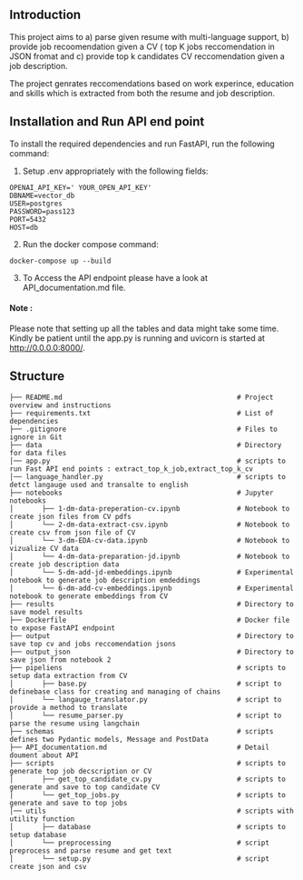 

## Introduction
This project aims to a) parse given resume with multi-language support, b) provide job recoomendation given a CV ( top K jobs reccomendation in JSON fromat  and c) provide top k candidates CV reccomendation given a job description.

The project genrates reccomendations based on work experince, education and skills which is extracted from both the resume and job description.

## Installation and Run API end point
To install the required dependencies and run FastAPI, run the following command:

1. Setup .env appropriately with the following fields:
```
OPENAI_API_KEY=' YOUR_OPEN_API_KEY'
DBNAME=vector_db
USER=postgres
PASSWORD=pass123
PORT=5432
HOST=db
```

2. Run the docker compose command:
```
docker-compose up --build
```
3. To Access the API endpoint please have a look at API_documentation.md file.

#### Note :
Please note that setting up all the tables and data might take some time. Kindly be patient until the app.py is running and uvicorn is started at http://0.0.0.0:8000/.

## Structure 
```
├── README.md                                           # Project overview and instructions
├── requirements.txt                                    # List of dependencies
├── .gitignore                                          # Files to ignore in Git
├── data                                                # Directory for data files
│── app.py                                              # scripts to run Fast API end points : extract_top_k_job,extract_top_k_cv 
│── language_handler.py                                 # scripts to detct langauge used and transalte to english               
├── notebooks                                           # Jupyter notebooks
│       ├── 1-dm-data-preperation-cv.ipynb              # Notebook to create json files from CV pdfs
│       └── 2-dm-data-extract-csv.ipynb                 # Notebook to create csv from json file of CV
│       └── 3-dm-EDA-cv-data.ipynb                      # Notebook to vizualize CV data 
│       └── 4-dm-data-preparation-jd.ipynb              # Notebook to create job description data
│       └── 5-dm-add-jd-embeddings.ipynb                # Experimental notebook to generate job description emdeddings
│       └── 6-dm-add-cv-embeddings.ipynb                # Experimental notebook to generate embeddings from CV
├── results                                             # Directory to save model results
├── Dockerfile                                          # Docker file to expose FastAPI endpoint
├── output                                              # Directory to save top cv and jobs reccomendation jsons
├── output_json                                         # Directory to save json from notebook 2
├── pipeliens                                           # scripts to setup data extraction from CV
│       ├── base.py                                     # script to definebase class for creating and managing of chains 
│       └── langauge_translator.py                      # script to provide a method to translate
│       └── resume_parser.py                            # script to parse the resume using langchain
├── schemas                                             # scripts  defines two Pydantic models, Message and PostData
├── API_documentation.md                                # Detail doument about API
├── scripts                                             # scripts to generate top job decscription or CV
│       ├── get_top_candidate_cv.py                     # scripts to generate and save to top candidate CV
│       └── get_top_jobs.py                             # scripts to generate and save to top jobs
│── utils                                               # scripts with utility function 
│       ├── database                                    # scripts to setup database
│       └── preprocessing                               # script preprocess and parse resume and get text
│       └── setup.py                                    # script create json and csv 
